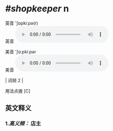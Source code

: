 # ***\#shopkeeper*** n
英音 'ʃɒpkiːpə(r)  
英音
<audio src="./media/shopkeeper-B.aac" controls="controls"></audio>

美音 'ʃɑːpkiːpər  
美音
<audio src="./media/shopkeeper.aac" controls="controls"></audio>



| 词频 2 |  

用法点拨  [C]

英文释义
---
### 1.*高义频：* **店主**  


